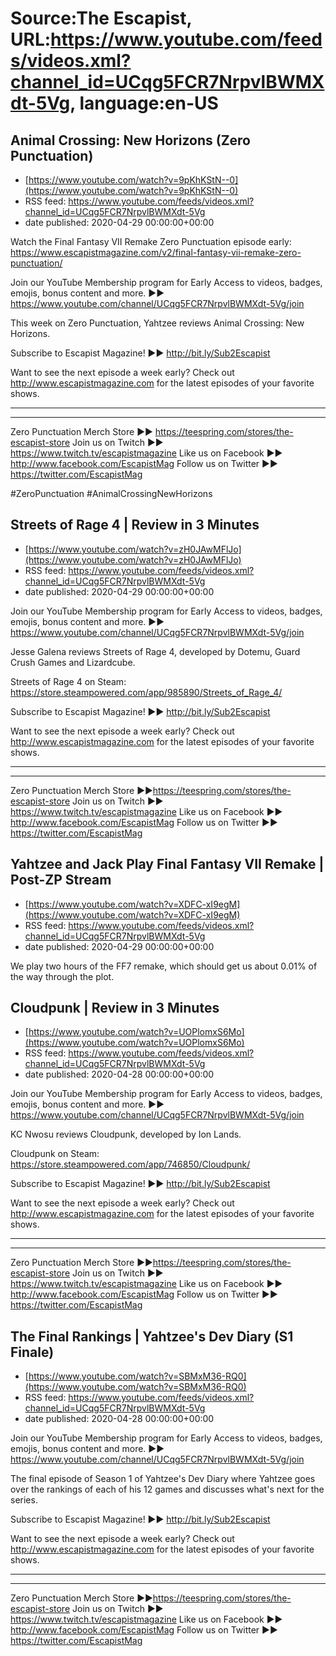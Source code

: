 # Source:The Escapist, URL:https://www.youtube.com/feeds/videos.xml?channel_id=UCqg5FCR7NrpvlBWMXdt-5Vg, language:en-US

## Animal Crossing: New Horizons (Zero Punctuation)
 - [https://www.youtube.com/watch?v=9pKhKStN--0](https://www.youtube.com/watch?v=9pKhKStN--0)
 - RSS feed: https://www.youtube.com/feeds/videos.xml?channel_id=UCqg5FCR7NrpvlBWMXdt-5Vg
 - date published: 2020-04-29 00:00:00+00:00

Watch the Final Fantasy VII Remake Zero Punctuation episode early: https://www.escapistmagazine.com/v2/final-fantasy-vii-remake-zero-punctuation/

Join our YouTube Membership program for Early Access to videos, badges, emojis, bonus content and more. ►► https://www.youtube.com/channel/UCqg5FCR7NrpvlBWMXdt-5Vg/join

This week on Zero Punctuation, Yahtzee reviews Animal Crossing: New Horizons. 

Subscribe to Escapist Magazine! ►► http://bit.ly/Sub2Escapist

Want to see the next episode a week early? Check out http://www.escapistmagazine.com for the latest episodes of your favorite shows.

---



---


Zero Punctuation Merch Store ►► https://teespring.com/stores/the-escapist-store
Join us on Twitch ►► https://www.twitch.tv/escapistmagazine 
Like us on Facebook ►► http://www.facebook.com/EscapistMag
Follow us on Twitter ►► https://twitter.com/EscapistMag

#ZeroPunctuation #AnimalCrossingNewHorizons

## Streets of Rage 4 | Review in 3 Minutes
 - [https://www.youtube.com/watch?v=zH0JAwMFlJo](https://www.youtube.com/watch?v=zH0JAwMFlJo)
 - RSS feed: https://www.youtube.com/feeds/videos.xml?channel_id=UCqg5FCR7NrpvlBWMXdt-5Vg
 - date published: 2020-04-29 00:00:00+00:00

Join our YouTube Membership program for Early Access to videos, badges, emojis, bonus content and more. ►► https://www.youtube.com/channel/UCqg5FCR7NrpvlBWMXdt-5Vg/join

Jesse Galena reviews Streets of Rage 4, developed by Dotemu, Guard Crush Games and Lizardcube.

Streets of Rage 4 on Steam: https://store.steampowered.com/app/985890/Streets_of_Rage_4/

Subscribe to Escapist Magazine! ►► http://bit.ly/Sub2Escapist

Want to see the next episode a week early? Check out http://www.escapistmagazine.com for the latest episodes of your favorite shows.

---



---


Zero Punctuation Merch Store ►►https://teespring.com/stores/the-escapist-store
Join us on Twitch ►► https://www.twitch.tv/escapistmagazine 
Like us on Facebook ►► http://www.facebook.com/EscapistMag
Follow us on Twitter ►► https://twitter.com/EscapistMag

## Yahtzee and Jack Play Final Fantasy VII Remake | Post-ZP Stream
 - [https://www.youtube.com/watch?v=XDFC-xI9egM](https://www.youtube.com/watch?v=XDFC-xI9egM)
 - RSS feed: https://www.youtube.com/feeds/videos.xml?channel_id=UCqg5FCR7NrpvlBWMXdt-5Vg
 - date published: 2020-04-29 00:00:00+00:00

We play two hours of the FF7 remake, which should get us about 0.01% of the way through the plot.

## Cloudpunk | Review in 3 Minutes
 - [https://www.youtube.com/watch?v=UOPlomxS6Mo](https://www.youtube.com/watch?v=UOPlomxS6Mo)
 - RSS feed: https://www.youtube.com/feeds/videos.xml?channel_id=UCqg5FCR7NrpvlBWMXdt-5Vg
 - date published: 2020-04-28 00:00:00+00:00

Join our YouTube Membership program for Early Access to videos, badges, emojis, bonus content and more. ►► https://www.youtube.com/channel/UCqg5FCR7NrpvlBWMXdt-5Vg/join

KC Nwosu reviews Cloudpunk, developed by Ion Lands.

Cloudpunk on Steam: https://store.steampowered.com/app/746850/Cloudpunk/

Subscribe to Escapist Magazine! ►► http://bit.ly/Sub2Escapist

Want to see the next episode a week early? Check out http://www.escapistmagazine.com for the latest episodes of your favorite shows.

---



---


Zero Punctuation Merch Store ►►https://teespring.com/stores/the-escapist-store
Join us on Twitch ►► https://www.twitch.tv/escapistmagazine 
Like us on Facebook ►► http://www.facebook.com/EscapistMag
Follow us on Twitter ►► https://twitter.com/EscapistMag

## The Final Rankings | Yahtzee's Dev Diary (S1 Finale)
 - [https://www.youtube.com/watch?v=SBMxM36-RQ0](https://www.youtube.com/watch?v=SBMxM36-RQ0)
 - RSS feed: https://www.youtube.com/feeds/videos.xml?channel_id=UCqg5FCR7NrpvlBWMXdt-5Vg
 - date published: 2020-04-28 00:00:00+00:00

Join our YouTube Membership program for Early Access to videos, badges, emojis, bonus content and more. ►► https://www.youtube.com/channel/UCqg5FCR7NrpvlBWMXdt-5Vg/join

The final episode of Season 1 of Yahtzee's Dev Diary where Yahtzee goes over the rankings of each of his 12 games and discusses what's next for the series. 

Subscribe to Escapist Magazine! ►► http://bit.ly/Sub2Escapist

Want to see the next episode a week early? Check out http://www.escapistmagazine.com for the latest episodes of your favorite shows.

---



---


Zero Punctuation Merch Store ►►https://teespring.com/stores/the-escapist-store
Join us on Twitch ►► https://www.twitch.tv/escapistmagazine 
Like us on Facebook ►► http://www.facebook.com/EscapistMag
Follow us on Twitter ►► https://twitter.com/EscapistMag

